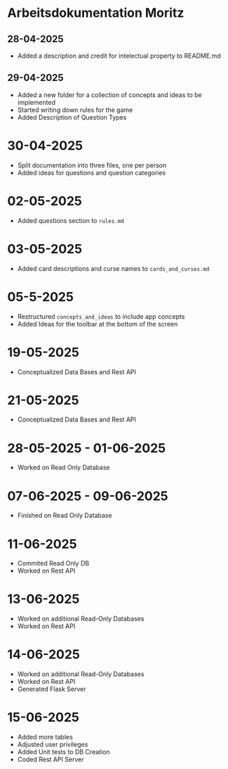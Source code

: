 # Arbeitsdokumentation Moritz



## 28-04-2025

* Added a description and credit for intelectual property to README.md



## 29-04-2025

* Added a new folder for a collection of concepts and ideas to be implemented
* Started writing down rules for the game
* Added Description of Question Types



# 30-04-2025

* Split documentation into three files, one per person
* Added ideas for questions and question categories



# 02-05-2025
* Added questions section to `rules.md`



# 03-05-2025
* Added card descriptions and curse names to `cards_and_curses.md`



# 05-5-2025
* Restructured `concepts_and_ideas` to include app concepts
* Added Ideas for the toolbar at the bottom of the screen



# 19-05-2025
* Conceptualized Data Bases and Rest API



# 21-05-2025
* Conceptualized Data Bases and Rest API



# 28-05-2025 - 01-06-2025
* Worked on Read Only Database



# 07-06-2025 - 09-06-2025
* Finished on Read Only Database



# 11-06-2025
* Commited Read Only DB
* Worked on Rest API



# 13-06-2025
* Worked on additional Read-Only Databases
* Worked on Rest API



# 14-06-2025
* Worked on additional Read-Only Databases
* Worked on Rest API
* Generated Flask Server



# 15-06-2025
* Added more tables
* Adjusted user privileges
* Added Unit tests to DB Creation
* Coded Rest API Server